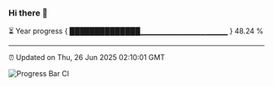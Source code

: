 ### Hi there 👋

⏳ Year progress { ██████████████▁▁▁▁▁▁▁▁▁▁▁▁▁▁▁▁ } 48.24 %

---

⏰ Updated on Thu, 26 Jun 2025 02:10:01 GMT

![Progress Bar CI](https://github.com/DhruviPatel157/GitHub-Actions-Demo/workflows/Progress%20Bar%20CI/badge.svg)
